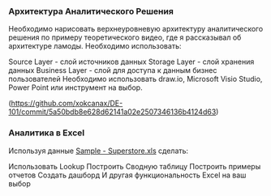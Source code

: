 ### Архитектура Аналитического Решения
Необходимо нарисовать верхнеуровневую архитектуру аналитического решения по примеру теоретического видео, где я рассказывал об архитектуре ламоды. Необходимо использовать:

Source Layer - слой источников данных
Storage Layer - слой хранения данных
Business Layer - слой для доступа к данным бизнес пользователей
Необходимо использовать draw.io, Microsoft Visio Studio, Power Point или инструмент на выбор.

(https://github.com/xokcanax/DE-101/commit/5a50bdb8e628d62141a02e2507346136b4124d63)

### Аналитика в Excel
Используя данные [Sample - Superstore.xls](https://github.com/xokcanax/DE-101/blob/main/Module1/Sample%20-%20Superstore.xls) сделать:

Использовать Lookup
Построить Сводную таблицу
Построить примеры отчетов
Создать дашборд
И другая функциональность Excel на ваш выбор
